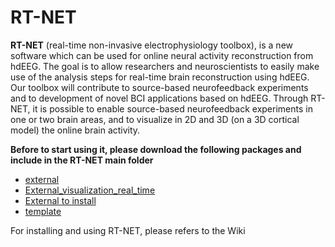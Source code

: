 # RT-NET
**RT-NET** (real-time non-invasive electrophysiology toolbox), is a new software which can be used for online neural activity reconstruction from hdEEG. The goal is to allow researchers and neuroscientists to easily make use of the analysis steps for real-time brain reconstruction using hdEEG. Our toolbox will contribute to source-based neurofeedback experiments and to development of novel BCI applications based on hdEEG. Through RT-NET, it is possible to enable source-based neurofeedback experiments in one or two brain areas, and to visualize in 2D and 3D (on a 3D cortical model) the online brain activity.
 
**Before to start using it, please download the following packages and include in the RT-NET main folder**
* [external](https://github.com/robertoguarnieri/rtnet/releases/tag/external)
* [External_visualization_real_time](https://github.com/robertoguarnieri/rtnet/releases/tag/External_visualization_real_time)
* [External to install](https://github.com/robertoguarnieri/rtnet/releases/tag/External_to_install)
* [template](https://github.com/robertoguarnieri/rtnet/releases/tag/template)



For installing and using RT-NET, please refers to the Wiki
